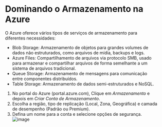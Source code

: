 # Dominando o Armazenamento na Azure

O Azure oferece vários tipos de serviços de armazenamento para diferentes necessidades:
  - Blob Storage: Armazenamento de objetos para grandes volumes de dados não estruturados, como arquivos de mídia, backups e logs.
  - Azure Files: Compartilhamento de arquivos via protocolo SMB, usado para armazenar e compartilhar arquivos de forma semelhante a um sistema de arquivos tradicional.
  - Queue Storage: Armazenamento de mensagens para comunicação entre componentes distribuídos.
  - Table Storage: Armazenamento de dados semi-estruturados e NoSQL.

1. No portal do Azure (portal.azure.com), Clique em *Armazenamento* e depois em *Criar Conta de Armazenamento*.
2. Escolha a região, tipo de replicação (Local, Zona, Geográfica) e camada de desempenho (Padrão ou Premium).
3. Defina um nome para a conta e selecione opções de segurança.
![image](https://github.com/user-attachments/assets/479f53dd-6b45-4570-ac64-b43df2c05b87)
